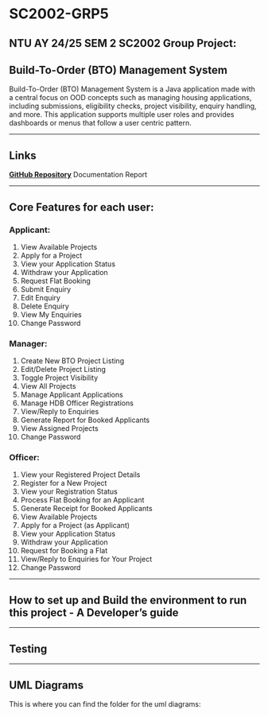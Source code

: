 # SC2002-GRP5
## NTU AY 24/25 SEM 2 SC2002 Group Project:
## Build-To-Order (BTO) Management System

Build-To-Order (BTO) Management System is a Java application made with a central focus on  OOD concepts such as managing housing applications, including submissions, eligibility checks, project visibility, enquiry handling, and more. This application supports multiple user roles and provides dashboards or menus that follow a user centric pattern.

---
## Links

**[GitHub Repository](https://github.com/R3izorr/SC2002-GRP5)**
Documentation
Report

---

## Core Features for each user:
### Applicant:
1. View Available Projects
2. Apply for a Project
3. View your Application Status
4. Withdraw your Application
5. Request Flat Booking
6. Submit Enquiry
7. Edit Enquiry
8. Delete Enquiry
9. View My Enquiries
10. Change Password

### Manager:
1. Create New BTO Project Listing
2. Edit/Delete Project Listing
3. Toggle Project Visibility
4. View All Projects
5. Manage Applicant Applications
6. Manage HDB Officer Registrations
7. View/Reply to Enquiries
8. Generate Report for Booked Applicants
9. View Assigned Projects
10. Change Password

### Officer:
1. View your Registered Project Details
2. Register for a New Project
3. View your Registration Status
4. Process Flat Booking for an Applicant
5. Generate Receipt for Booked Applicants
6. View Available Projects
7. Apply for a Project (as Applicant)
8. View your Application Status
9. Withdraw your Application
10. Request for Booking a Flat
11. View/Reply to Enquiries for Your Project
12. Change Password

---
## How to set up and Build the environment to run this project - A Developer’s guide
---
## Testing
---
## UML Diagrams

This is where you can find the folder for the uml diagrams: 

